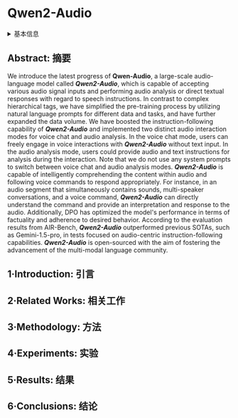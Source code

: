 # Qwen2-Audio

<details>
<summary>基本信息</summary>

- 标题: "Qwen2-Audio Technical Report"
- 作者:
  - 01 Yunfei Chu,
  - 02 Jin Xu,
  - 03 Qian Yang,
  - 04 Haojie Wei,
  - 05 Xipin Wei,
  - 06 Zhifang Guo,
  - 07 Yichong Leng,
  - 08 Yuanjun Lv,
  - 09 Jinzheng He,
  - 10 Junyang Lin,
  - 11 Chang Zhou,
  - 12 Jingren Zhou
- 链接:
  - [ArXiv](https://arxiv.org/abs/2407.10759)
  - [Publication]()
  - [Github](https://github.com/QwenLM/Qwen2-Audio)
  - [Demo](https://qwenlm.github.io/blog/qwen2-audio/)
- 文件:
  - [ArXiv](../_PDF/2407.10759v1__Qwen2-Audio__Technical_Report.pdf)
  - [Publication] #TODO

</details>

## Abstract: 摘要

We introduce the latest progress of **Qwen-Audio**, a large-scale audio-language model called ***Qwen2-Audio***, which is capable of accepting various audio signal inputs and performing audio analysis or direct textual responses with regard to speech instructions.
In contrast to complex hierarchical tags, we have simplified the pre-training process by utilizing natural language prompts for different data and tasks, and have further expanded the data volume.
We have boosted the instruction-following capability of ***Qwen2-Audio*** and implemented two distinct audio interaction modes for voice chat and audio analysis.
In the voice chat mode, users can freely engage in voice interactions with ***Qwen2-Audio*** without text input.
In the audio analysis mode, users could provide audio and text instructions for analysis during the interaction.
Note that we do not use any system prompts to switch between voice chat and audio analysis modes.
***Qwen2-Audio*** is capable of intelligently comprehending the content within audio and following voice commands to respond appropriately.
For instance, in an audio segment that simultaneously contains sounds, multi-speaker conversations, and a voice command, ***Qwen2-Audio*** can directly understand the command and provide an interpretation and response to the audio.
Additionally, DPO has optimized the model's performance in terms of factuality and adherence to desired behavior.
According to the evaluation results from AIR-Bench, ***Qwen2-Audio*** outperformed previous SOTAs, such as Gemini-1.5-pro, in tests focused on audio-centric instruction-following capabilities.
***Qwen2-Audio*** is open-sourced with the aim of fostering the advancement of the multi-modal language community.

## 1·Introduction: 引言

## 2·Related Works: 相关工作

## 3·Methodology: 方法

## 4·Experiments: 实验

## 5·Results: 结果

## 6·Conclusions: 结论
